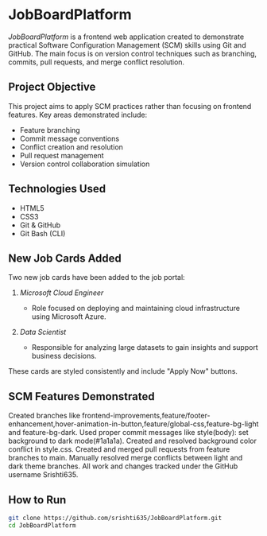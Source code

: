 # JobBoardPlatform

*JobBoardPlatform* is a frontend web application created to demonstrate practical Software Configuration Management (SCM) skills using Git and GitHub. The main focus is on version control techniques such as branching, commits, pull requests, and merge conflict resolution.

## Project Objective

This project aims to apply SCM practices rather than focusing on frontend features. Key areas demonstrated include:
- Feature branching
- Commit message conventions
- Conflict creation and resolution
- Pull request management
- Version control collaboration simulation

##  Technologies Used

- HTML5 
- CSS3 
- Git & GitHub 
- Git Bash (CLI)
## New Job Cards Added

Two new job cards have been added to the job portal:

1. *Microsoft Cloud Engineer*
   - Role focused on deploying and maintaining cloud infrastructure using Microsoft Azure.

2. *Data Scientist*
   - Responsible for analyzing large datasets to gain insights and support business decisions.

These cards are styled consistently and include "Apply Now" buttons.



##  SCM Features Demonstrated

Created branches like frontend-improvements,feature/footer-enhancement,hover-animation-in-button,feature/global-css,feature-bg-light and feature-bg-dark. 
Used proper commit messages like style(body): set background to dark mode(#1a1a1a). 
Created and resolved background color conflict in style.css. 
Created and merged pull requests from feature branches to main. 
Manually resolved merge conflicts between light and dark theme branches. 
All work and changes tracked under the GitHub username Srishti635.

##  How to Run

```bash
git clone https://github.com/srishti635/JobBoardPlatform.git
cd JobBoardPlatform
